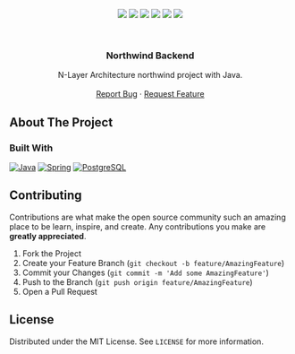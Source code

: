 <p align="center">
  <a href="https://github.com/EsraOzdogan/Northwind/graphs/contributors"><img src="https://img.shields.io/github/contributors/EsraOzdogan/Northwind.svg?style=for-the-badge"></a>
  <a href="https://github.com/EsraOzdogan/Northwind/network/members"><img src="https://img.shields.io/github/forks/EsraOzdogan/Northwind.svg?style=for-the-badge"></a>
  <a href="https://github.com/EsraOzdogan/Northwind/stargazers"><img src="https://img.shields.io/github/stars/EsraOzdogan/Northwind.svg?style=for-the-badge"></a>
  <a href="https://github.com/EsraOzdogan/Northwind/issues"><img src="https://img.shields.io/github/issues/EsraOzdogan/Northwind.svg?style=for-the-badge"></a>
  <a href="https://github.com/EsraOzdogan/Northwind/blob/master/LICENSE"><img src="https://img.shields.io/github/license/EsraOzdogan/Northwind.svg?style=for-the-badge"></a>
  <a href="https://www.linkedin.com/in/esraozdogan/"><img src="https://img.shields.io/badge/-LinkedIn-black.svg?style=for-the-badge&logo=linkedin&colorB=555"></a>
</p>
<br />

<p align="center">
  <h3 align="center">Northwind Backend</h3>
  <p align="center">
    N-Layer Architecture northwind project with Java.
    <br />
    <br />
    <a href="https://github.com/EsraOzdogan/Northwind/issues">Report Bug</a>
    ·
    <a href="https://github.com/EsraOzdogan/Northwind/issues">Request Feature</a>
  </p>
</p>

## About The Project

### Built With

[![Java](https://img.shields.io/badge/Java-ED8B00?style=for-the-badge&logo=java&logoColor=white)](https://www.java.com/)
[![Spring](https://img.shields.io/badge/Spring-6DB33F?style=for-the-badge&logo=spring&logoColor=white)](https://spring.io/)
[![PostgreSQL](https://img.shields.io/badge/PostgreSQL-316192?style=for-the-badge&logo=postgresql&logoColor=white)](https://www.postgresql.org/)

## Contributing

Contributions are what make the open source community such an amazing place to be learn, inspire, and create. Any contributions you make are **greatly appreciated**.

1. Fork the Project
2. Create your Feature Branch (`git checkout -b feature/AmazingFeature`)
3. Commit your Changes (`git commit -m 'Add some AmazingFeature'`)
4. Push to the Branch (`git push origin feature/AmazingFeature`)
5. Open a Pull Request

## License

Distributed under the MIT License. See `LICENSE` for more information.

